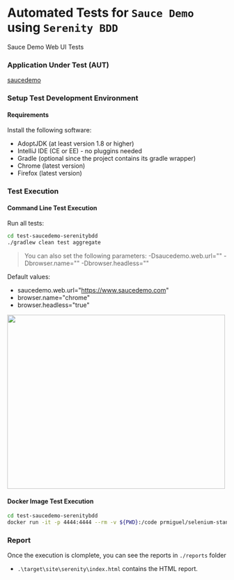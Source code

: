 # Automated Tests for `Sauce Demo` using `Serenity BDD`
Sauce Demo Web UI Tests


### Application Under Test (AUT)
[saucedemo](https://www.saucedemo.com/)

### Setup Test Development Environment

#### Requirements
Install the following software:
- AdoptJDK (at least version 1.8 or higher)
- IntelliJ IDE (CE or EE) - no pluggins needed
- Gradle (optional since the project contains its gradle wrapper)
- Chrome (latest version)
- Firefox (latest version)


### Test Execution
#### Command Line Test Execution
Run all tests:
```sh
cd test-saucedemo-serenitybdd
./gradlew clean test aggregate
```
> You can also set the following parameters:
> -Dsaucedemo.web.url="<your url>"
> -Dbrowser.name="<chrome or firefox>"
> -Dbrowser.headless="<true or false>"

Default values:
- saucedemo.web.url="https://www.saucedemo.com"
- browser.name="chrome"
- browser.headless="true"

<img src="./img/execution.gif" width="500" height="400" />

#### Docker Image Test Execution
```sh
cd test-saucedemo-serenitybdd
docker run -it -p 4444:4444 --rm -v ${PWD}:/code prmiguel/selenium-standalone-chrome bash -c "cd /code; ./gradlew clean test aggregate"
```

### Report
Once the execution is clomplete, you can see the reports in `./reports` folder
- `.\target\site\serenity\index.html` contains the HTML report.
